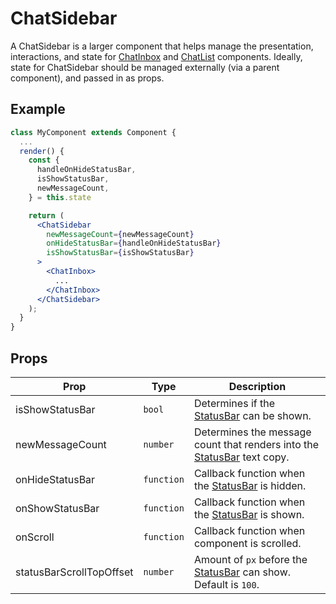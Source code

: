 # ChatSidebar

A ChatSidebar is a larger component that helps manage the presentation, interactions, and state for [ChatInbox](../ChatInbox) and [ChatList](../ChatList) components. Ideally, state for ChatSidebar should be managed externally (via a parent component), and passed in as props.


## Example

```jsx
class MyComponent extends Component {
  ...
  render() {
    const {
      handleOnHideStatusBar,
      isShowStatusBar,
      newMessageCount,
    } = this.state

    return (
      <ChatSidebar
        newMessageCount={newMessageCount}
        onHideStatusBar={handleOnHideStatusBar}
        isShowStatusBar={isShowStatusBar}
      >
        <ChatInbox>
          ...
        </ChatInbox>
      </ChatSidebar>
    );
  }
}
```


## Props

| Prop | Type | Description |
| --- | --- | --- |
| isShowStatusBar | `bool` | Determines if the [StatusBar](../StatusBar) can be shown. |
| newMessageCount | `number` | Determines the message count that renders into the [StatusBar](../StatusBar) text copy. |
| onHideStatusBar | `function` | Callback function when the [StatusBar](../StatusBar) is hidden. |
| onShowStatusBar | `function` | Callback function when the [StatusBar](../StatusBar) is shown. |
| onScroll | `function` | Callback function when component is scrolled. |
| statusBarScrollTopOffset | `number` | Amount of `px` before the [StatusBar](../StatusBar) can show. Default is `100`. |
